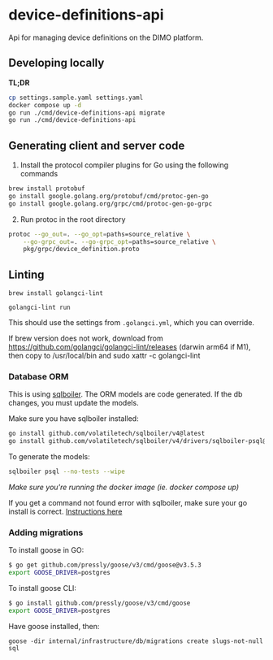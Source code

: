 # device-definitions-api

Api for managing device definitions on the DIMO platform.

## Developing locally

**TL;DR**

```bash
cp settings.sample.yaml settings.yaml
docker compose up -d
go run ./cmd/device-definitions-api migrate
go run ./cmd/device-definitions-api
```

## Generating client and server code

1. Install the protocol compiler plugins for Go using the following commands

```bash
brew install protobuf
go install google.golang.org/protobuf/cmd/protoc-gen-go
go install google.golang.org/grpc/cmd/protoc-gen-go-grpc
```

2. Run protoc in the root directory

```bash
protoc --go_out=. --go_opt=paths=source_relative \
    --go-grpc_out=. --go-grpc_opt=paths=source_relative \
    pkg/grpc/device_definition.proto
```

## Linting

`brew install golangci-lint`

`golangci-lint run`

This should use the settings from `.golangci.yml`, which you can override.

If brew version does not work, download from https://github.com/golangci/golangci-lint/releases (darwin arm64 if M1), then copy to /usr/local/bin and sudo xattr -c golangci-lint

### Database ORM

This is using [sqlboiler](https://github.com/volatiletech/sqlboiler). The ORM models are code generated. If the db changes,
you must update the models.

Make sure you have sqlboiler installed:

```bash
go install github.com/volatiletech/sqlboiler/v4@latest
go install github.com/volatiletech/sqlboiler/v4/drivers/sqlboiler-psql@latest
```

To generate the models:

```bash
sqlboiler psql --no-tests --wipe
```

_Make sure you're running the docker image (ie. docker compose up)_

If you get a command not found error with sqlboiler, make sure your go install is correct.
[Instructions here](https://jimkang.medium.com/install-go-on-mac-with-homebrew-5fa421fc55f5)

### Adding migrations

To install goose in GO:
```bash
$ go get github.com/pressly/goose/v3/cmd/goose@v3.5.3
export GOOSE_DRIVER=postgres
```

To install goose CLI:
```bash
$ go install github.com/pressly/goose/v3/cmd/goose
export GOOSE_DRIVER=postgres
```

Have goose installed, then:

`goose -dir internal/infrastructure/db/migrations create slugs-not-null sql`


